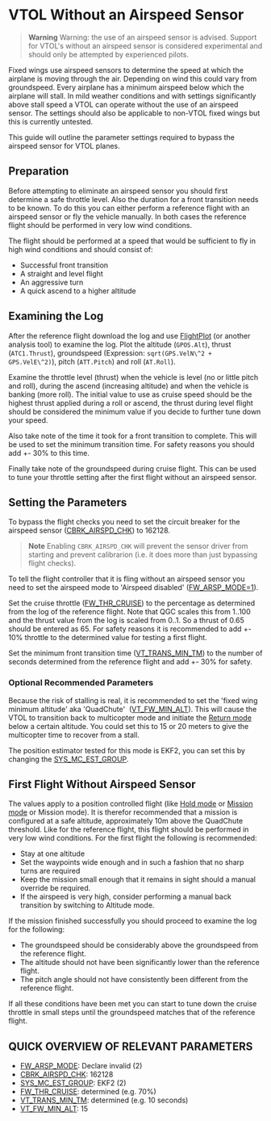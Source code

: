 # VTOL Without an Airspeed Sensor

> **Warning** Warning: the use of an airspeed sensor is advised.
  Support for VTOL's without an airspeed sensor is considered experimental
  and should only be attempted by experienced pilots.

Fixed wings use airspeed sensors to determine the speed at which the
airplane is moving through the air. Depending on wind this could vary from groundspeed. 
Every airplane has a minimum airspeed below which the airplane will stall. 
In mild weather conditions and with settings significantly above stall speed a VTOL can operate without the use of an airspeed sensor. 
The settings should also be applicable to non-VTOL fixed wings but this is currently untested.

This guide will outline the parameter settings required to bypass the airspeed sensor for VTOL planes.

## Preparation

Before attempting to eliminate an airspeed sensor you should first determine a safe throttle level. 
Also the duration for a front transition needs to be known. To do this you can either perform a reference flight with an airspeed sensor or fly the vehicle manually. 
In both cases the reference flight should be performed in very low wind conditions.

The flight should be performed at a speed that would be sufficient to fly in high wind conditions and should consist of:

- Successful front transition
- A straight and level flight
- An aggressive turn
- A quick ascend to a higher altitude

## Examining the Log

After the reference flight download the log and use [FlightPlot](../log/flight_log_analysis.md#flightplot) (or another analysis tool) to examine the log.
Plot the altitude (`GPOS.Alt`), thrust (`ATC1.Thrust`), groundspeed (Expression: `sqrt(GPS.VelN\^2 + GPS.VelE\^2)`), pitch (`ATT.Pitch`) and roll (`AT.Roll`).

Examine the throttle level (thrust) when the vehicle is level (no or little pitch and roll), 
during the ascend (increasing altitude) and when the vehicle is banking (more roll). 
The initial value to use as cruise speed should be the highest thrust applied during a roll or ascend, 
the thrust during level flight should be considered the minimum value if you decide to further tune down your speed.

Also take note of the time it took for a front transition to complete.
This will be used to set the minimum transition time. For safety reasons you should add +- 30% to this time.

Finally take note of the groundspeed during cruise flight. 
This can be used to tune your throttle setting after the first flight without an airspeed sensor.

## Setting the Parameters

To bypass the flight checks you need to set the circuit breaker for the airspeed sensor ([CBRK_AIRSPD_CHK](../advanced_config/parameter_reference.md#CBRK_AIRSPD_CHK)) to 162128.

> **Note** Enabling `CBRK_AIRSPD_CHK` will prevent the sensor driver from starting and prevent calibrarion (i.e. it does more than just bypassing flight checks).

To tell the flight controller that it is fling without an airspeed sensor you need to set the airspeed mode to 'Airspeed disabled' ([FW_ARSP_MODE=1](../advanced_config/parameter_reference.md#FW_ARSP_MODE)).

Set the cruise throttle ([FW_THR_CRUISE](../advanced_config/parameter_reference.md#FW_THR_CRUISE)) to the percentage as determined from the log of the reference flight. 
Note that QGC scales this from 1..100 and the thrust value from the log is scaled from 0..1.
So a thrust of 0.65 should be entered as 65.
For safety reasons it is recommended to add +- 10% throttle to the determined value for testing a first flight.

Set the minimum front transition time ([VT_TRANS_MIN_TM](../advanced_config/parameter_reference.md#VT_TRANS_MIN_TM)) to the number
of seconds determined from the reference flight and add +- 30% for safety.

### Optional Recommended Parameters

Because the risk of stalling is real, it is recommended to set the
'fixed wing minimum altitude' aka 'QuadChute'  ([VT_FW_MIN_ALT](../advanced_config/parameter_reference.md#VT_FW_MIN_ALT)). 
This will cause the VTOL to transition back to multicopter mode and initiate the [Return mode](../flight_modes/return.md) below a certain altitude. 
You could set this to 15 or 20 meters to give the multicopter time to recover from a stall.

The position estimator tested for this mode is EKF2, you can set this by changing the [SYS_MC_EST_GROUP](../advanced_config/parameter_reference.md#SYS_MC_EST_GROUP).

## First Flight Without Airspeed Sensor

The values apply to a position controlled flight (like [Hold mode](../flight_modes/hold.md) or [Mission mode](../flight_modes/mission.md) or Mission mode). 
It is therefor recommended that a mission is configured at a safe altitude, approximately 10m above the QuadChute threshold. 
Like for the reference flight, this flight should be performed in very low wind conditions. 
For the first flight the following is recommended:

- Stay at one altitude
- Set the waypoints wide enough and in such a fashion that no sharp turns are required
- Keep the mission small enough that it remains in sight should a manual override be required.
- If the airspeed is very high, consider performing a manual back transition by switching to Altitude mode.

If the mission finished successfully you should proceed to examine the log for the following:

- The groundspeed should be considerably above the groundspeed from the reference flight.
- The altitude should not have been significantly lower than the reference flight.
- The pitch angle should not have consistently been different from the reference flight.

If all these conditions have been met you can start to tune down the cruise throttle in small steps until the groundspeed matches that of the reference flight.

## QUICK OVERVIEW OF RELEVANT PARAMETERS

- [FW_ARSP_MODE](../advanced_config/parameter_reference.md#FW_ARSP_MODE): Declare invalid (2)
- [CBRK_AIRSPD_CHK](../advanced_config/parameter_reference.md#CBRK_AIRSPD_CHK): 162128
- [SYS_MC_EST_GROUP](../advanced_config/parameter_reference.md#SYS_MC_EST_GROUP): EKF2 (2)
- [FW_THR_CRUISE](../advanced_config/parameter_reference.md#FW_THR_CRUISE): determined (e.g. 70%)
- [VT_TRANS_MIN_TM](../advanced_config/parameter_reference.md#VT_TRANS_MIN_TM): determined (e.g. 10 seconds)
- [VT_FW_MIN_ALT](../advanced_config/parameter_reference.md#VT_FW_MIN_ALT): 15


